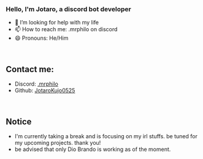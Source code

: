 ### Hello, I'm Jotaro, a discord bot developer

- 🤔 I’m looking for help with my life
- 📫 How to reach me: .mrphilo on discord
- 😄 Pronouns: He/Him

<br>

## Contact me:

- Discord: [.mrphilo](https://discord.gg/cgjW7Xr2ns)
- Github: [JotaroKujo0525](https://github.com/JotaroKujo0525)

<br>

## Notice

- I'm currently taking a break and is focusing on my irl stuffs. be tuned for my upcoming projects. thank you!
- be advised that only Dio Brando is working as of the moment.
